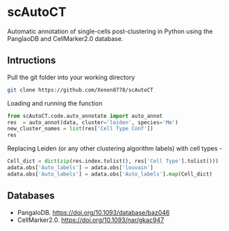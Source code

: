# scAutoCT
Automatic annotation of single-cells post-clustering in Python using the PanglaoDB and CellMarker2.0 database.

## Intructions
Pull the git folder into your working directory 
```bash
git clone https://github.com/Xenon8778/scAutoCT
```

Loading and running the function
```python
from scAutoCT.code.auto_annotate import auto_annot
res  = auto_annot(data, cluster='leiden', species='Mm')
new_cluster_names = list(res['Cell Type Conf'])
res
```
Replacing Leiden (or any other clustering algorithm labels) with cell types -
```python
Cell_dict = dict(zip(res.index.tolist(), res['Cell Type'].tolist()))
adata.obs['Auto_labels'] = adata.obs['louvain']
adata.obs['Auto_labels'] = adata.obs['Auto_labels'].map(Cell_dict)
```
## Databases
- PangaloDB. https://doi.org/10.1093/database/baz046
- CellMarker2.0. https://doi.org/10.1093/nar/gkac947
